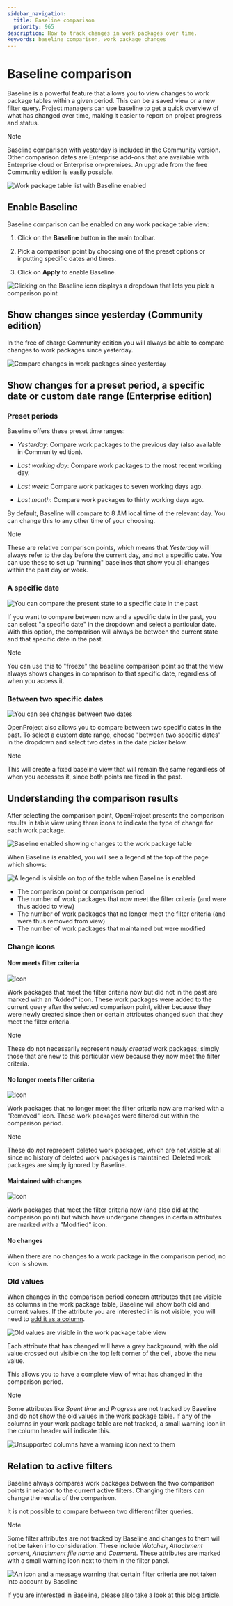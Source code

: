 ```yaml
---
sidebar_navigation:
  title: Baseline comparison
  priority: 965
description: How to track changes in work packages over time.
keywords: baseline comparison, work package changes
---
```


# Baseline comparison

Baseline is a powerful feature that allows you to view changes to work package tables within a given period. This can be a saved view or a new filter query. Project managers can use baseline to get a quick overview of what has changed over time, making it easier to report on project progress and status.

> [!NOTE]
> Baseline comparison with yesterday is included in the Community version. Other comparison dates are Enterprise add-ons that are available with Enterprise cloud or Enterprise on-premises. An upgrade from the free Community edition is easily possible.

![Work package table list with Baseline enabled](13-0_Baseline_overview.png)

## Enable Baseline

Baseline comparison can be enabled on any work package table view:

1. Click on the **Baseline** button in the main toolbar.

2. Pick a comparison point by choosing one of the preset options or inputting specific dates and times.

3. Click on **Apply** to enable Baseline.

![Clicking on the Baseline icon displays a dropdown that lets you pick a comparison point](13-0_Baseline_dropmodal.png)

## Show changes since yesterday (Community edition)

In the free of charge Community edition you will always be able to compare changes to work packages since yesterday.

![Compare changes in work packages since yesterday](13-0_Baseline_community_edition.png)

## Show changes for a preset period, a specific date or custom date range (Enterprise edition)

### Preset periods

Baseline offers these preset time ranges:

- _Yesterday_: Compare work packages to the previous day (also available in Community edition).

- _Last working day_: Compare work packages to the most recent working day.

- _Last week_: Compare work packages to seven working days ago.

- _Last month_: Compare work packages to thirty working days ago.

By default, Baseline will compare to 8 AM local time of the relevant day. You can change this to any other time of your choosing.

> [!NOTE]
> These are relative comparison points, which means that _Yesterday_ will always refer to the day before the current day, and not a specific date. You can use these to set up "running" baselines that show you all changes within the past day or week.

### A specific date

![You can compare the present state to a specific date in the past](13-0_Baseline_specificDate.png)

If you want to compare between now and a specific date in the past, you can select "a specific date" in the dropdown and select a particular date. With this option, the comparison will always be between the current state and that specific date in the past.

> [!NOTE]
> You can use this to "freeze" the baseline comparison point so that the view always shows changes in comparison to that specific date, regardless of when you access it.

### Between two specific dates

![You can see changes between two dates](13-0_Baseline_dateRange.png)

OpenProject also allows you to compare between two specific dates in the past. To select a custom date range, choose "between two specific dates" in the dropdown and select two dates in the date picker below.

> [!NOTE]
> This will create a fixed baseline view that will remain the same regardless of when you accesses it, since both points are fixed in the past.

## Understanding the comparison results

After selecting the comparison point, OpenProject presents the comparison results in table view using three icons to indicate the type of change for each work package.

![Baseline enabled showing changes to the work package table](13-0_Baseline_table.png)

When Baseline is enabled, you will see a legend at the top of the page which shows:

![A legend is visible on top of the table when Baseline is enabled](13-0_Baseline_legend.png)

- The comparison point or comparison period
- The number of work packages that now meet the filter criteria (and were thus added to view)
- The number of work packages that no longer meet the filter criteria (and were thus removed from view)
- The number of work packages that maintained but were modified

### Change icons

#### Now meets filter criteria

![Icon](13-0_Baseline_nowMeets.png)

Work packages that meet the filter criteria now but did not in the past are marked with an "Added" icon. These work packages were added to the current query after the selected comparison point, either because they were newly created since then or certain attributes changed such that they meet the filter criteria.

> [!NOTE]
> These do not necessarily represent _newly created_ work packages; simply those that are new to this particular view because they now meet the filter criteria.

#### No longer meets filter criteria

![Icon](13-0_Baseline_noLongerMeets.png)

Work packages that no longer meet the filter criteria now are marked with a "Removed" icon. These work packages were filtered out within the comparison period.

> [!NOTE]
> These do _not_ represent deleted work packages, which are not visible at all since no history of deleted work packages is maintained. Deleted work packages are simply ignored by Baseline.

#### Maintained with changes

![Icon](13-0_Baseline_maintainedChanges.png)

Work packages that meet the filter criteria now (and also did at the comparison point) but which have undergone changes in certain attributes are marked with a "Modified" icon.

#### No changes

When there are no changes to a work package in the comparison period, no icon is shown.

### Old values

When changes in the comparison period concern attributes that are visible as columns in the work package table, Baseline will show both old and current values. If the attribute you are interested in is not visible, you will need to [add it as a column](../work-package-table-configuration).

![Old values are visible in the work package table view](13-0_Baseline_oldNewValues.png)

Each attribute that has changed will have a grey background, with the old value crossed out visible on the top left corner of the cell, above the new value.

This allows you to have a complete view of what has changed in the comparison period.

> [!NOTE]
> Some attributes like _Spent time_ and _Progress_ are not tracked by Baseline and do not show the old values in the work package table. If any of the columns in your work package table are not tracked, a small warning icon in the column header will indicate this.

![Unsupported columns have a warning icon next to them](13_0_Baseline_unsupportedColumn.png)

## Relation to active filters

Baseline always compares work packages between the two comparison points in relation to the current active filters. Changing the filters can change the results of the comparison.

It is not possible to compare between two different filter queries.

> [!NOTE]
> Some filter attributes are not tracked by Baseline and changes to them will not be taken into consideration. These include _Watcher_, _Attachment content_, _Attachment file name_ and _Comment_. These attributes are marked with a small warning icon next to them in the filter panel.

![An icon and a message warning that certain filter criteria are not taken into account by Baseline](13-0_Baseline_activeFilters.png)

If you are interested in Baseline, please also take a look at this [blog article](https://www.openproject.org/blog/view-changes-on-project-baseline/).
